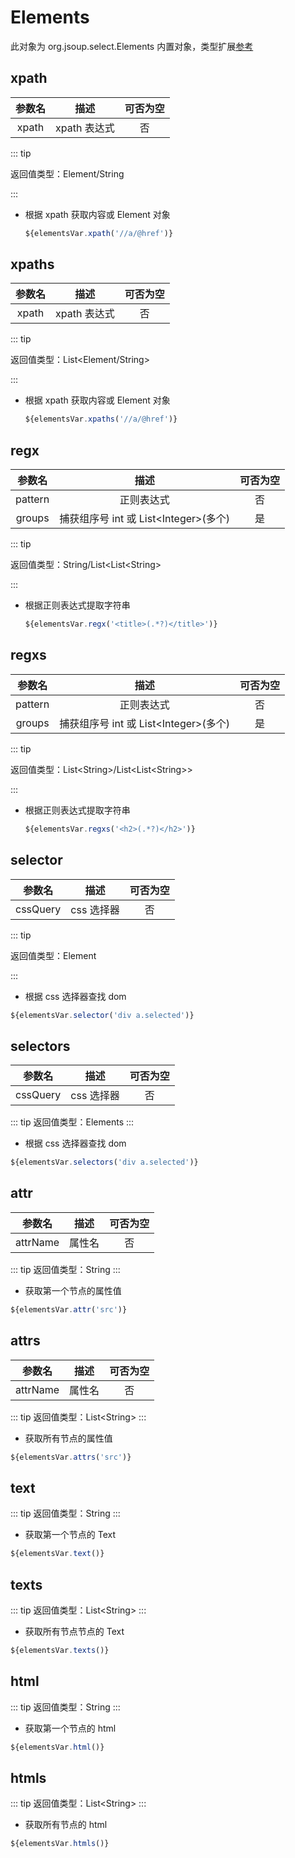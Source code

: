# Elements

此对象为 org.jsoup.select.Elements 内置对象，类型扩展[参考](https://github.com/kkangert/kspider/blob/main/kspider-core/src/main/java/top/kangert/kspider/executor/function/extension/ElementsFunctionExtension.java)

## xpath

| 参数名 |     描述     | 可否为空 |
| :----: | :----------: | :------: |
| xpath  | xpath 表达式 |    否    |

::: tip

返回值类型：Element/String

:::

-   根据 xpath 获取内容或 Element 对象

    ```javascript
    ${elementsVar.xpath('//a/@href')}
    ```

## xpaths

| 参数名 |     描述     | 可否为空 |
| :----: | :----------: | :------: |
| xpath  | xpath 表达式 |    否    |

::: tip

返回值类型：List<Element/String>

:::

-   根据 xpath 获取内容或 Element 对象

    ```javascript
    ${elementsVar.xpaths('//a/@href')}
    ```

## regx

| 参数名  |                  描述                  | 可否为空 |
| :-----: | :------------------------------------: | :------: |
| pattern |               正则表达式               |    否    |
| groups  | 捕获组序号 int 或 List\<Integer>(多个) |    是    |

::: tip

返回值类型：String/List\<List\<String>

:::

-   根据正则表达式提取字符串

    ```javascript
    ${elementsVar.regx('<title>(.*?)</title>')}
    ```

## regxs

| 参数名  |                  描述                  | 可否为空 |
| :-----: | :------------------------------------: | :------: |
| pattern |               正则表达式               |    否    |
| groups  | 捕获组序号 int 或 List\<Integer>(多个) |    是    |

::: tip

返回值类型：List\<String>/List\<List\<String>>

:::

-   根据正则表达式提取字符串

    ```javascript
    ${elementsVar.regxs('<h2>(.*?)</h2>')}
    ```

## selector

|  参数名  |    描述    | 可否为空 |
| :------: | :--------: | :------: |
| cssQuery | css 选择器 |    否    |

::: tip

返回值类型：Element

:::

-   根据 css 选择器查找 dom

```javascript
${elementsVar.selector('div a.selected')}
```

## selectors

|  参数名  |    描述    | 可否为空 |
| :------: | :--------: | :------: |
| cssQuery | css 选择器 |    否    |

::: tip
返回值类型：Elements
:::

-   根据 css 选择器查找 dom

```javascript
${elementsVar.selectors('div a.selected')}
```

## attr

|  参数名  |  描述  | 可否为空 |
| :------: | :----: | :------: |
| attrName | 属性名 |    否    |

::: tip
返回值类型：String
:::

-   获取第一个节点的属性值

```javascript
${elementsVar.attr('src')}
```

## attrs

|  参数名  |  描述  | 可否为空 |
| :------: | :----: | :------: |
| attrName | 属性名 |    否    |

::: tip
返回值类型：List\<String>
:::

-   获取所有节点的属性值

```javascript
${elementsVar.attrs('src')}
```

## text

::: tip
返回值类型：String
:::

-   获取第一个节点的 Text

```javascript
${elementsVar.text()}
```

## texts

::: tip
返回值类型：List\<String>
:::

-   获取所有节点节点的 Text

```javascript
${elementsVar.texts()}
```

## html

::: tip
返回值类型：String
:::

-   获取第一个节点的 html

```javascript
${elementsVar.html()}
```

## htmls

::: tip
返回值类型：List\<String>
:::

-   获取所有节点的 html

```javascript
${elementsVar.htmls()}
```
